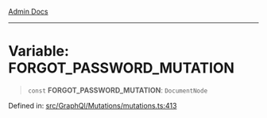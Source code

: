[Admin Docs](/)

***

# Variable: FORGOT\_PASSWORD\_MUTATION

> `const` **FORGOT\_PASSWORD\_MUTATION**: `DocumentNode`

Defined in: [src/GraphQl/Mutations/mutations.ts:413](https://github.com/PalisadoesFoundation/talawa-admin/blob/main/src/GraphQl/Mutations/mutations.ts#L413)
